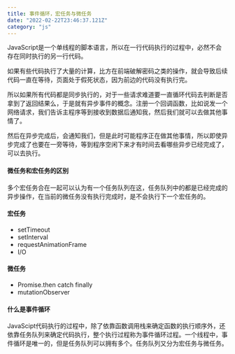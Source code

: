 ```yaml
---
title: 事件循环，宏任务与微任务
date: "2022-02-22T23:46:37.121Z"
category: "js"
---
```


JavaScript是一个单线程的脚本语言，所以在一行代码执行的过程中，必然不会存在同时执行的另一行代码。

如果有些代码执行了大量的计算，比方在前端破解密码之类的操作，就会导致后续代码一直在等待，页面处于假死状态，因为前边的代码没有执行完。

所以如果所有代码都是同步执行的，对于一些请求难道要一直循环代码去判断是否拿到了返回结果么，于是就有异步事件的概念。注册一个回调函数，比如说发一个网络请求，我们告诉主程序等到接收到数据后通知我，然后我们就可以去做其他事情了。

然后在异步完成后，会通知我们，但是此时可能程序正在做其他事情，所以即使异步完成了也要在一旁等待，等到程序空闲下来才有时间去看哪些异步已经完成了，可以去执行。

#### 微任务和宏任务的区别
多个宏任务合在一起可以认为有一个任务队列在这，任务队列中的都是已经完成的异步操作，在当前的微任务没有执行完成时，是不会执行下一个宏任务的。

#### 宏任务
- setTimeout
- setInterval
- requestAnimationFrame
- I/O
  
#### 微任务
- Promise.then catch finally
- mutationObserver
  
#### 什么是事件循环
  JavaScipt代码执行的过程中，除了依靠函数调用栈来确定函数的执行顺序外，还依靠任务队列来确定代码执行，整个执行过程称为事件循环过程。一个线程中，事件循环是唯一的，但是任务队列可以拥有多个。任务队列又分为宏任务与微任务。
